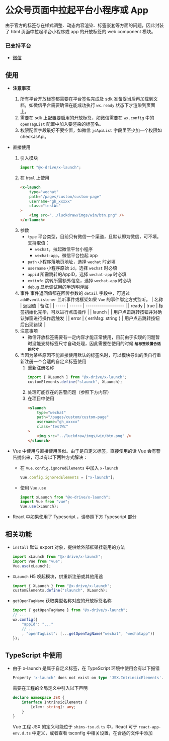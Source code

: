 公众号页面中拉起平台小程序或 App
================================

由于官方的标签存在样式调整、动态内容渲染、标签嵌套等方面的问题，因此封装了 html 页面中拉起平台小程序或 app 的开放标签的 web component 模块。

### 已支持平台
- [微信](https://developers.weixin.qq.com/doc/offiaccount/OA_Web_Apps/Wechat_Open_Tag.html)

## 使用

- **注意事项**
    1. 所有平台开放标签都需要在平台签名完成及 sdk 准备妥当后再加载到文档，如微信平台需要确保在能成功执行 `wx.ready` 状态下才渲染到页面上。
    1. 需要在 sdk 上配置要启用的开放标签，如微信需要在 `wx.config` 中的 `openTagList` 配置中加入要渲染的标签名。
    1. 权限配置字段最好不要空置，如微信 `jsApiList` 字段里至少加一个权限如 checkJsApi。

- 直接使用
    1. 引入模块
        ```ts
        import "@x-drive/x-launch";
        ```
    1. 在 `html` 上使用
        ```html
        <x-launch
            type="wechat"
            path="/pages/custom/custom-page"
            username="gh_xxxxx"
            class="testWc"
        >
            <img src="../luckdraw/imgs/win/btn.png" />
        </x-launch>
        ```
    1. 参数
        - `type` 平台类型，目前只有微信一个渠道，且默认即为微信，可不填。支持取值：
            - `wechat`，拉起微信平台小程序
            - `wechat-app`，微信平台拉起 app
        - `path` 小程序落地页地址，选择 `wechat` 时必填
        - `username` 小程序原始 `id`，选择 `wechat` 时必填
        - `appid` 所需跳转的AppID，选择 `wechat-app` 时必填
        - `extinfo` 跳转所需额外信息，选择 `wechat-app` 时必填
        - `debug` 显示调试用的半透明浮层
    1. 事件
        事件返回值都在回传参数的 `detail` 字段中，可通过 `addEventListener` 监听事件或框架如果 `Vue` 的事件绑定方式监听。
        | 名称  | 返回值   | 备注                |
        | ----- | ------ | ------------------- |
        | ready | true   | 标签初始化完毕，可以进行点击操作 |
        | launch |       | 用户点击跳转按钮并对确认弹窗进行操作后触发 |
        | error | { errMsg: string } | 用户点击跳转按钮后出现错误 |
    1. 注意事项
        - 微信开放标签需要有一定内容才能正常使用，目前由于实现的问题暂时没能支持标签尺寸自动处理，因此需要在使用的时候 **`给标签设置合适的尺寸`**
    1. 当因为某些原因不能直接使用默认的标签名时，可以模块导出的类自行重新注册一个合适的自定义标签使用
        1. 重新注册名称
            ```ts
            import { XLaunch } from "@x-drive/x-launch"; 
            customElements.define("slaunch", XLaunch);
            ```
        1. 处理可能存在的告警问题（参照下方内容）
        1. 在项目中使用
            ```html
            <slaunch
                type="wechat"
                path="/pages/custom/custom-page"
                username="gh_xxxxx"
                class="testWc"
            >
                <img src="../luckdraw/imgs/win/btn.png" />
            </slaunch>
            ```
- Vue 中使用与直接使用类似。由于是自定义标签，直接使用的话 Vue 会有警告抛出来，可以有以下两种方式解决：
    - 在 `Vue.config.ignoredElements` 中加入 `x-launch`
        ```ts
        Vue.config.ignoredElements = ["x-launch"];
        ```
    - 使用 `Vue.use`
        ```ts
        import xLaunch from "@x-drive/x-launch";
        import Vue from "vue";
        Vue.use(xLaunch);
        ```
- React 中如果使用了 Typescript ，请参照下方 Typescript 部分
## 相关功能

- `install` 默认 export 对象，提供给外部框架挂载用的方法
    ```ts
    import xLaunch from "@x-drive/x-launch";
    import Vue from "vue";
    Vue.use(xLaunch);
    ```
- `XLaunch` H5 唤起模块，供重新注册或其他用途
    ```ts
    import { XLaunch } from "@x-drive/x-launch"; 
    customElements.define("slaunch", XLaunch);
    ```
- `getOpenTagName` 获取类型名称对应的开放标签名称
    ```ts
    import { getOpenTagName } from "@x-drive/x-launch";
    // ...
    wx.config({
        "appId": "..."
        // ...
        , "openTagList": [...getOpenTagName("wechat", "wechatapp")]
    });
    ```

## TypeScript 中使用

- 由于 x-launch 是属于自定义标签，在 TypeScript 环境中使用会有以下报错
    ```ts
    Property 'x-launch' does not exist on type 'JSX.IntrinsicElements'.ts(2339)
    ```
    需要在工程的全局定义中引入以下声明
    ```ts
    declare namespace JSX {
        interface IntrinsicElements {
            [elem: string]: any;
        }
    }
    ```
    Vue 工程 JSX 的定义可能位于 `shims-tsx.d.ts` 中，React 可于 `react-app-env.d.ts` 中定义，或者查看 tsconfig 中相关设置，在合适的文件中添加